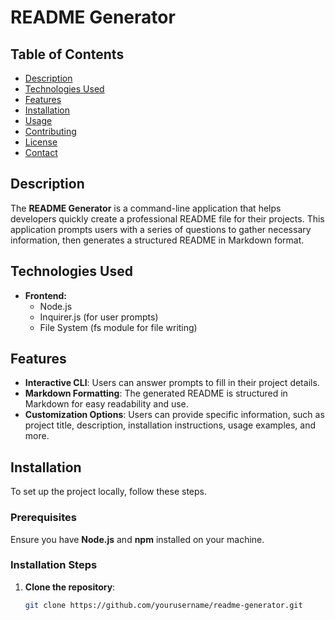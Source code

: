 # README Generator

## Table of Contents

- [Description](#description)
- [Technologies Used](#technologies-used)
- [Features](#features)
- [Installation](#installation)
- [Usage](#usage)
- [Contributing](#contributing)
- [License](#license)
- [Contact](#contact)

## Description

The **README Generator** is a command-line application that helps developers quickly create a professional README file for their projects. This application prompts users with a series of questions to gather necessary information, then generates a structured README in Markdown format.


## Technologies Used

- **Frontend:**
  - Node.js
  - Inquirer.js (for user prompts)
  - File System (fs module for file writing)

## Features

- **Interactive CLI**: Users can answer prompts to fill in their project details.
- **Markdown Formatting**: The generated README is structured in Markdown for easy readability and use.
- **Customization Options**: Users can provide specific information, such as project title, description, installation instructions, usage examples, and more.

## Installation

To set up the project locally, follow these steps.

### Prerequisites

Ensure you have **Node.js** and **npm** installed on your machine.

### Installation Steps

1. **Clone the repository**:
   ```bash
   git clone https://github.com/yourusername/readme-generator.git
